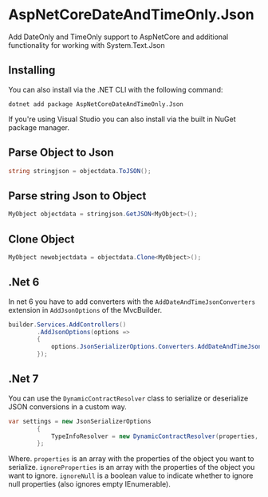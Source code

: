 # AspNetCoreDateAndTimeOnly.Json
Add DateOnly and TimeOnly support to AspNetCore and additional functionality for working with System.Text.Json

## Installing
You can also install via the .NET CLI with the following command:
```
dotnet add package AspNetCoreDateAndTimeOnly.Json
```
If you're using Visual Studio you can also install via the built in NuGet package manager.

## Parse Object to Json
```csharp
string stringjson = objectdata.ToJSON();
```

## Parse string Json to Object
```csharp
MyObject objectdata = stringjson.GetJSON<MyObject>();
```

## Clone Object
```csharp
MyObject newobjectdata = objectdata.Clone<MyObject>();
```

## .Net 6
In net 6 you have to add converters with the `AddDateAndTimeJsonConverters` extension in `AddJsonOptions` of the MvcBuilder.

```csharp
builder.Services.AddControllers()
        .AddJsonOptions(options =>
        {
            options.JsonSerializerOptions.Converters.AddDateAndTimeJsonConverters();
        });
```
## .Net 7
You can use the `DynamicContractResolver` class to serialize or deserialize JSON conversions in a custom way. 
```csharp
var settings = new JsonSerializerOptions
        {
            TypeInfoResolver = new DynamicContractResolver(properties, ignoreProperties, ignoreNull),
        };
```
Where.
`properties` is an array with the properties of the object you want to serialize.
`ignoreProperties` is an array with the properties of the object you want to ignore.
`ignoreNull` is a boolean value to indicate whether to ignore null properties (also ignores empty IEnumerable).
